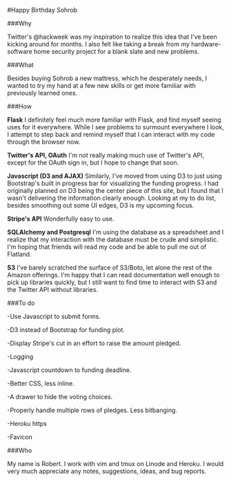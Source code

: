 #Happy Birthday Sohrob

###Why

Twitter's @hackweek was my inspiration to realize this idea that I've been kicking around for months. I also felt like taking a break from my hardware-software home security project for a blank slate and new problems. 

###What 

Besides buying Sohrob a new mattress, which he desperately needs, I wanted to try my hand at a few new skills or get more familiar with previously learned ones. 

###How

**Flask** I definitely feel much more familiar with Flask, and find myself seeing uses for it everywhere. While I see problems to surmount everywhere I look, I attempt to step back and remind myself that I can interact with my code through the browser now.
                
**Twitter's API, OAuth** I'm not really making much use of Twitter's API, except for the OAuth sign in, but I hope to change that soon.
                
**Javascript (D3 and AJAX)** Similarly, I've moved from using D3 to just using Bootstrap's built in progress bar for visualizing the funding progress. I had originally planned on D3 being the center piece of this site, but I found that I wasn't delivering the information clearly enough. Looking at my to do list, besides smoothing out some UI edges, D3 is my upcoming focus.

**Stripe's API** Wonderfully easy to use.

**SQLAlchemy and Postgresql** I'm using the database as a spreadsheet and I realize that my interaction with the database must be crude and simplistic. I'm hoping that friends will read my code and be able to pull me out of Flatland.

**S3** I've barely scratched the surface of S3/Boto, let alone the rest of the Amazon offerings. I'm happy that I can read documentation well enough to pick up libraries quickly, but I still want to find time to interact with S3 and the Twitter API without libraries.

###To do

-Use Javascript to submit forms.

-D3 instead of Bootstrap for funding plot.

-Display Stripe's cut in an effort to raise the amount pledged.

-Logging

-Javascript countdown to funding deadline.

-Better CSS, less inline. 

-A drawer to hide the voting choices.

-Properly handle multiple rows of pledges. Less bitbanging.

-Heroku https

-Favicon

###Who

My name is Robert. I work with vim and tmux on Linode and Heroku. I would very much appreciate any notes, suggestions, ideas, and bug reports.
